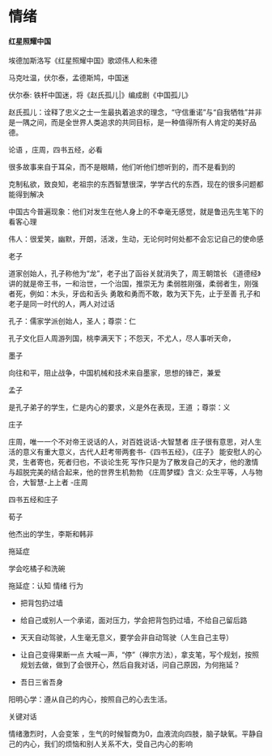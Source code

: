 # 情绪

#### 红星照耀中国

埃德加斯洛写《红星照耀中国》歌颂伟人和朱德

马克吐温，伏尔泰，孟德斯鸠，中国迷

伏尔泰: 铁杆中国迷，将《赵氏孤儿|》编成剧《中国孤儿》

赵氏孤儿：诠释了忠义之士一生最执着追求的理念，“守信重诺”与“自我牺牲”并非是一隅之间，而是全世界人类追求的共同目标，是一种值得所有人肯定的美好品德。

论语 ，庄周，四书五经，必看

很多故事来自于耳朵，而不是眼睛，他们听他们想听到的，而不是看到的

克制私欲，致良知，老祖宗的东西智慧很深，学学古代的东西，现在的很多问题都能得到解决

中国古今普遍现象：他们对发生在他人身上的不幸毫无感觉，就是鲁迅先生笔下的看客心理

伟人：很爱笑，幽默，开朗，活泼，生动，无论何时何处都不会忘记自己的使命感

老子

道家创始人，孔子称他为“龙”，老子出了函谷关就消失了，周王朝馆长
《道德经》讲的就是帝王书，一和治世，一个治国，推崇无为
柔弱胜刚强，柔弱者生，刚强者死，例如：木头，牙齿和舌头
勇敢和勇而不敢，敢为天下先，止于至善
孔子和老子是同一时代的人，两人对过话

孔子：儒家学派创始人，圣人；尊崇：仁

孔子文化巨人周游列国，桃李满天下；不怨天，不尤人，尽人事听天命，

墨子

向往和平，阻止战争，中国机械和技术来自墨家，思想的锋芒，兼爱

孟子

是孔子弟子的学生，仁是内心的要求，义是外在表现，王道 ；尊崇：义

庄子

庄周，唯一一个不对帝王说话的人，对百姓说话-大智慧者 庄子很有意思，对人生活的意义有重大意义，古代人赶考带两套书-《四书五经》，《庄子》 能安慰人的心灵，生者寄也，死者归也，不谈论生死 写作只是为了散发自己的天才，他的激情与超脱完美的结合起来，他的世界生机勃勃 《庄周梦蝶》含义: 众生平等，人与物合，大智慧-上上者 -庄周

四书五经和庄子

荀子

他杰出的学生，李斯和韩非

拖延症

学会吃橘子和洗碗

拖延症：认知 情绪 行为

- 把背包扔过墙

- 给自己或别人一个承诺，面对压力，学会把背包扔过墙，不给自己留后路

- 天天自动驾驶，人生毫无意义，要学会非自动驾驶（人生自己主导）

- 让自己变得果断一点 大喊一声，“停”（禅宗方法），拿支笔，写个规划，按照规划去做，做到了会很开心，然后自我对话，问自己原因，为何拖延？
  
- 吾日三省吾身

阳明心学：遵从自己的内心，按照自己的心去生活。

关键对话

情绪激烈时，人会变笨 ，生气的时候智商为0，血液流向四肢，脑子缺氧。平静自己的内心，我们的烦恼和别人关系不大，受自己内心的影响



